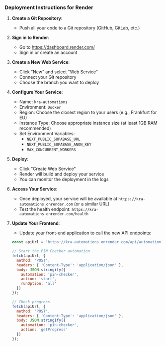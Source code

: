 ### Deployment Instructions for Render

1. **Create a Git Repository**:

   - Push all your code to a Git repository (GitHub, GitLab, etc.)
2. **Sign in to Render**:

   - Go to https://dashboard.render.com/
   - Sign in or create an account
3. **Create a New Web Service**:

   - Click "New" and select "Web Service"
   - Connect your Git repository
   - Choose the branch you want to deploy
4. **Configure Your Service**:

   - Name: `kra-automations`
   - Environment: `Docker`
   - Region: Choose the closest region to your users (e.g., Frankfurt for EU)
   - Instance Type: Choose appropriate instance size (at least 1GB RAM recommended)
   - Set Environment Variables:
     - `NEXT_PUBLIC_SUPABASE_URL`
     - `NEXT_PUBLIC_SUPABASE_ANON_KEY`
     - `MAX_CONCURRENT_WORKERS`
5. **Deploy**:

   - Click "Create Web Service"
   - Render will build and deploy your service
   - You can monitor the deployment in the logs
6. **Access Your Service**:

   - Once deployed, your service will be available at `https://kra-automations.onrender.com` (or a similar URL)
   - Test the health endpoint: `https://kra-automations.onrender.com/health`
7. **Update Your Frontend**:

   - Update your front-end application to call the new API endpoints:

   ```javascript
   const apiUrl = 'https://kra-automations.onrender.com/api/automation';

   // Start the PIN Checker automation
   fetch(apiUrl, {
     method: 'POST',
     headers: { 'Content-Type': 'application/json' },
     body: JSON.stringify({
       automation: 'pin-checker',
       action: 'start',
       runOption: 'all'
     })
   });

   // Check progress
   fetch(apiUrl, {
     method: 'POST',
     headers: { 'Content-Type': 'application/json' },
     body: JSON.stringify({
       automation: 'pin-checker',
       action: 'getProgress'
     })
   });
   ```

